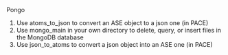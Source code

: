 
 Pongo
1) Use atoms_to_json to convert an ASE object to a json one (in PACE)
2) Use mongo_main in your own directory to delete, query, or insert files in the MongoDB database
3) Use json_to_atoms to convert a json object into an ASE one (in PACE)

